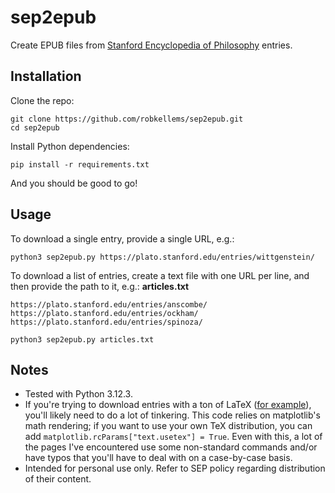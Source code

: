 # sep2epub
Create EPUB files from [Stanford Encyclopedia of Philosophy](https://plato.stanford.edu/) entries.
## Installation
Clone the repo:
```
git clone https://github.com/robkellems/sep2epub.git
cd sep2epub
```
Install Python dependencies:
```
pip install -r requirements.txt
```
And you should be good to go!
## Usage
To download a single entry, provide a single URL, e.g.:
```
python3 sep2epub.py https://plato.stanford.edu/entries/wittgenstein/
```
To download a list of entries, create a text file with one URL per line, and then provide the path to it, e.g.:
**articles.txt**
```
https://plato.stanford.edu/entries/anscombe/
https://plato.stanford.edu/entries/ockham/
https://plato.stanford.edu/entries/spinoza/
```
```
python3 sep2epub.py articles.txt
```
## Notes
- Tested with Python 3.12.3.
- If you're trying to download entries with a ton of LaTeX ([for example](https://plato.stanford.edu/entries/logic-inductive/)), you'll likely need to do a lot of tinkering. This code relies on matplotlib's math rendering; if you want to use your own TeX distribution, you can add `matplotlib.rcParams["text.usetex"] = True`. Even with this, a lot of the pages I've encountered use some non-standard commands and/or have typos that you'll have to deal with on a case-by-case basis.
- Intended for personal use only. Refer to SEP policy regarding distribution of their content.